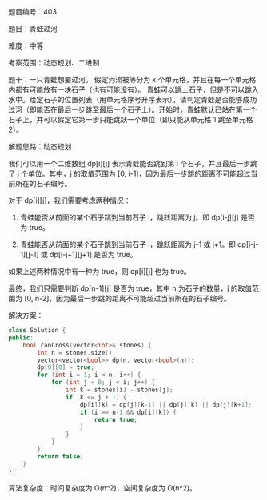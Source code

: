 题目编号：403

题目：青蛙过河

难度：中等

考察范围：动态规划、二进制

题干：一只青蛙想要过河。 假定河流被等分为 x 个单元格，并且在每一个单元格内都有可能放有一块石子（也有可能没有）。 青蛙可以跳上石子，但是不可以跳入水中。给定石子的位置列表（用单元格序号升序表示），请判定青蛙是否能够成功过河（即能否在最后一步跳至最后一个石子上）。开始时，青蛙默认已站在第一个石子上，并可以假定它第一步只能跳跃一个单位（即只能从单元格 1 跳至单元格 2）。

解题思路：动态规划

我们可以用一个二维数组 dp[i][j] 表示青蛙能否跳到第 i 个石子，并且最后一步跳了 j 个单位。其中，j 的取值范围为 [0, i-1]，因为最后一步跳的距离不可能超过当前所在的石子编号。

对于 dp[i][j]，我们需要考虑两种情况：

1. 青蛙能否从前面的某个石子跳到当前石子 i，跳跃距离为 j。即 dp[i-j][j] 是否为 true。

2. 青蛙能否从前面的某个石子跳到当前石子 i，跳跃距离为 j-1 或 j+1。即 dp[i-j-1][j-1] 或 dp[i-j+1][j+1] 是否为 true。

如果上述两种情况中有一种为 true，则 dp[i][j] 也为 true。

最终，我们只需要判断 dp[n-1][j] 是否为 true，其中 n 为石子的数量，j 的取值范围为 [0, n-2]，因为最后一步跳的距离不可能超过当前所在的石子编号。

解决方案：

```cpp
class Solution {
public:
    bool canCross(vector<int>& stones) {
        int n = stones.size();
        vector<vector<bool>> dp(n, vector<bool>(n));
        dp[0][0] = true;
        for (int i = 1; i < n; i++) {
            for (int j = 0; j < i; j++) {
                int k = stones[i] - stones[j];
                if (k <= j + 1) {
                    dp[i][k] = dp[j][k-1] || dp[j][k] || dp[j][k+1];
                    if (i == n-1 && dp[i][k]) {
                        return true;
                    }
                }
            }
        }
        return false;
    }
};
```

算法复杂度：时间复杂度为 O(n^2)，空间复杂度为 O(n^2)。